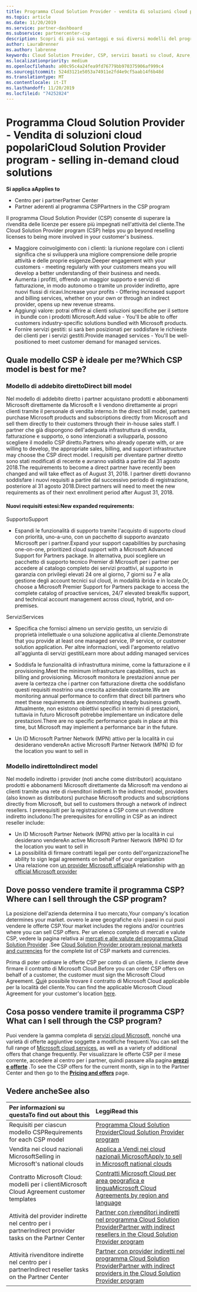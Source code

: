 ```yaml
---
title: Programma Cloud Solution Provider - vendita di soluzioni cloud popolari | Centro per i partner
ms.topic: article
ms.date: 11/20/2019
ms.service: partner-dashboard
ms.subservice: partnercenter-csp
description: Scopri di più sui vantaggi e sui diversi modelli del programma Cloud Solution Provider per favorire la crescita aziendale con nuovi clienti e nuove competenze.
author: LauraBrenner
ms.author: labrenne
keywords: Cloud Solution Provider, CSP, servizi basati su cloud, Azure, Office 365, Dynamics, partner CSP, vendere in CSP, partner diretto, partner CSP diretto, rivenditore CSP indiretto, CSP diretto, CSP indiretto, modello diretto, modello indiretto, rivenditore indiretto, provider indiretto, provider, server di distribuzione, programma cloud solution provider
ms.localizationpriority: medium
ms.openlocfilehash: a00c95c4a24fea9fd76779bb970375906af999c4
ms.sourcegitcommit: 524d3121e5053a74911e2fd4e9cf5aab14f6b48d
ms.translationtype: MT
ms.contentlocale: it-IT
ms.lasthandoff: 11/20/2019
ms.locfileid: "74252824"
---
```

# <a name="cloud-solution-provider-program---selling-in-demand-cloud-solutions"></a><span data-ttu-id="02a9d-104">Programma Cloud Solution Provider - Vendita di soluzioni cloud popolari</span><span class="sxs-lookup"><span data-stu-id="02a9d-104">Cloud Solution Provider program - selling in-demand cloud solutions</span></span> 

<span data-ttu-id="02a9d-105">**Si applica a**</span><span class="sxs-lookup"><span data-stu-id="02a9d-105">**Applies to**</span></span>

- <span data-ttu-id="02a9d-106">Centro per i partner</span><span class="sxs-lookup"><span data-stu-id="02a9d-106">Partner Center</span></span>
- <span data-ttu-id="02a9d-107">Partner aderenti al programma CSP</span><span class="sxs-lookup"><span data-stu-id="02a9d-107">Partners in the CSP program</span></span>

<span data-ttu-id="02a9d-108">Il programma Cloud Solution Provider (CSP) consente di superare la rivendita delle licenze per essere più impegnati nell'attività del cliente.</span><span class="sxs-lookup"><span data-stu-id="02a9d-108">The Cloud Solution Provider program (CSP) helps you go beyond reselling licenses to being more involved in your customer's business.</span></span>
 
- <span data-ttu-id="02a9d-109">Maggiore coinvolgimento con i clienti: la riunione regolare con i clienti significa che si svilupperà una migliore comprensione delle proprie attività e delle proprie esigenze.</span><span class="sxs-lookup"><span data-stu-id="02a9d-109">Deeper engagement with your customers - meeting regularly with your customers means you will develop a better understanding of their business and needs.</span></span>
- <span data-ttu-id="02a9d-110">Aumenta i profitti, offrendo un maggior supporto e servizi di fatturazione, in modo autonomo o tramite un provider indiretto, apre nuovi flussi di ricavi.</span><span class="sxs-lookup"><span data-stu-id="02a9d-110">Increase your profits - Offering increased support and billing services, whether on your own or through an indirect provider, opens up new revenue streams.</span></span>  
- <span data-ttu-id="02a9d-111">Aggiungi valore: potrai offrire ai clienti soluzioni specifiche per il settore in bundle con i prodotti Microsoft.</span><span class="sxs-lookup"><span data-stu-id="02a9d-111">Add value - You'll be able to offer customers industry-specific solutions bundled with Microsoft products.</span></span>
- <span data-ttu-id="02a9d-112">Fornire servizi gestiti: si sarà ben posizionati per soddisfare le richieste dei clienti per i servizi gestiti.</span><span class="sxs-lookup"><span data-stu-id="02a9d-112">Provide managed services - You'll be well-positioned to meet customer demand for managed services.</span></span> 

## <a name="which-csp-model-is-best-for-me"></a><span data-ttu-id="02a9d-113">Quale modello CSP è ideale per me?</span><span class="sxs-lookup"><span data-stu-id="02a9d-113">Which CSP model is best for me?</span></span>

### <a name="direct-bill-model"></a><span data-ttu-id="02a9d-114">Modello di addebito diretto</span><span class="sxs-lookup"><span data-stu-id="02a9d-114">Direct bill model</span></span>

 <span data-ttu-id="02a9d-115">Nel modello di addebito diretto i partner acquistano prodotti e abbonamenti Microsoft direttamente da Microsoft e li vendono direttamente ai propri clienti tramite il personale di vendita interno.</span><span class="sxs-lookup"><span data-stu-id="02a9d-115">In the direct bill model, partners purchase Microsoft products and subscriptions directly from Microsoft and sell them directly to their customers through their in-house sales staff.</span></span> <span data-ttu-id="02a9d-116">I partner che già dispongono dell'adeguata infrastruttura di vendita, fatturazione e supporto, o sono intenzionati a svilupparla, possono scegliere il modello CSP diretto.</span><span class="sxs-lookup"><span data-stu-id="02a9d-116">Partners who already operate with, or are willing to develop, the appropriate sales, billing, and support infrastructure may choose the CSP direct model.</span></span> <span data-ttu-id="02a9d-117">I requisiti per diventare partner diretto sono stati modificati di recente e avranno validità a partire dal 31 agosto 2018.</span><span class="sxs-lookup"><span data-stu-id="02a9d-117">The requirements to become a direct partner have recently been changed and will take effect as of August 31, 2018.</span></span> <span data-ttu-id="02a9d-118">I partner diretti dovranno soddisfare i nuovi requisiti a partire dal successivo periodo di registrazione, posteriore al 31 agosto 2018.</span><span class="sxs-lookup"><span data-stu-id="02a9d-118">Direct partners will need to meet the new requirements as of their next enrollment period after August 31, 2018.</span></span>


#### <a name="new-expanded-requirements"></a><span data-ttu-id="02a9d-119">Nuovi requisiti estesi:</span><span class="sxs-lookup"><span data-stu-id="02a9d-119">New expanded requirements:</span></span>

<span data-ttu-id="02a9d-120">Supporto</span><span class="sxs-lookup"><span data-stu-id="02a9d-120">Support</span></span>
- <span data-ttu-id="02a9d-121">Espandi le funzionalità di supporto tramite l'acquisto di supporto cloud con priorità, uno-a-uno, con un pacchetto di supporto avanzato Microsoft per i partner.</span><span class="sxs-lookup"><span data-stu-id="02a9d-121">Expand your support capabilities by purchasing one-on-one, prioritized cloud support with a Microsoft Advanced Support for Partners package.</span></span> <span data-ttu-id="02a9d-122">In alternativa, puoi scegliere un pacchetto di supporto tecnico Premier di Microsoft per i partner per accedere al catalogo completo dei servizi proattivi, al supporto in garanzia con privilegi elevati 24 ore al giorno, 7 giorni su 7 e alla gestione degli account tecnici sul cloud, in modalità ibrida e in locale.</span><span class="sxs-lookup"><span data-stu-id="02a9d-122">Or, choose a Microsoft Premier Support for Partners package to access the complete catalog of proactive services, 24/7 elevated break/fix support, and technical account management across cloud, hybrid, and on-premises.</span></span> 

<span data-ttu-id="02a9d-123">Servizi</span><span class="sxs-lookup"><span data-stu-id="02a9d-123">Services</span></span>

- <span data-ttu-id="02a9d-124">Specifica che fornisci almeno un servizio gestito, un servizio di proprietà intellettuale o una soluzione applicativa al cliente.</span><span class="sxs-lookup"><span data-stu-id="02a9d-124">Demonstrate that you provide at least one managed service, IP service, or customer solution application.</span></span> <span data-ttu-id="02a9d-125">Per altre informazioni, vedi l'argomento relativo all'aggiunta di servizi gestiti</span><span class="sxs-lookup"><span data-stu-id="02a9d-125">Learn more about adding managed services</span></span>

- <span data-ttu-id="02a9d-126">Soddisfa le funzionalità di infrastruttura minime, come la fatturazione e il provisioning.</span><span class="sxs-lookup"><span data-stu-id="02a9d-126">Meet the minimum infrastructure capabilities, such as billing and provisioning.</span></span>
<span data-ttu-id="02a9d-127">Microsoft monitora le prestazioni annue per avere la certezza che i partner con fatturazione diretta che soddisfano questi requisiti mostrino una crescita aziendale costante.</span><span class="sxs-lookup"><span data-stu-id="02a9d-127">We are monitoring annual performance to confirm that direct bill partners who meet these requirements are demonstrating steady business growth.</span></span> <span data-ttu-id="02a9d-128">Attualmente, non esistono obiettivi specifici in termini di prestazioni, tuttavia in futuro Microsoft potrebbe implementare un indicatore delle prestazioni.</span><span class="sxs-lookup"><span data-stu-id="02a9d-128">There are no specific performance goals in place at this time, but Microsoft may implement a performance bar in the future.</span></span> 

- <span data-ttu-id="02a9d-129">Un ID Microsoft Partner Network (MPN) attivo per la località in cui desiderano vendere</span><span class="sxs-lookup"><span data-stu-id="02a9d-129">An active Microsoft Partner Network (MPN) ID for the location you want to sell in</span></span>


### <a name="indirect-model"></a><span data-ttu-id="02a9d-130">Modello indiretto</span><span class="sxs-lookup"><span data-stu-id="02a9d-130">Indirect model</span></span>

<span data-ttu-id="02a9d-131">Nel modello indiretto i provider (noti anche come distributori) acquistano prodotti e abbonamenti Microsoft direttamente da Microsoft ma vendono ai clienti tramite una rete di rivenditori indiretti.</span><span class="sxs-lookup"><span data-stu-id="02a9d-131">In the indirect model, providers (also known as distributors) purchase Microsoft products and subscriptions directly from Microsoft, but sell to customers through a network of indirect resellers.</span></span> <span data-ttu-id="02a9d-132">I prerequisiti per la registrazione a CSP come un rivenditore indiretto includono:</span><span class="sxs-lookup"><span data-stu-id="02a9d-132">The prerequisites for enrolling in CSP as an indirect reseller include:</span></span>

- <span data-ttu-id="02a9d-133">Un ID Microsoft Partner Network (MPN) attivo per la località in cui desiderano vendere</span><span class="sxs-lookup"><span data-stu-id="02a9d-133">An active Microsoft Partner Network (MPN) ID for the location you want to sell in</span></span>
- <span data-ttu-id="02a9d-134">La possibilità di firmare contratti legali per conto dell'organizzazione</span><span class="sxs-lookup"><span data-stu-id="02a9d-134">The ability to sign legal agreements on behalf of your organization</span></span>
- <span data-ttu-id="02a9d-135">Una relazione con [un provider Microsoft ufficiale](https://partnercenter.microsoft.com/partner/find-a-provider)</span><span class="sxs-lookup"><span data-stu-id="02a9d-135">A relationship with [an official Microsoft provider](https://partnercenter.microsoft.com/partner/find-a-provider)</span></span>


## <a name="where-can-i-sell-through-the-csp-program"></a><span data-ttu-id="02a9d-136">Dove posso vendere tramite il programma CSP?</span><span class="sxs-lookup"><span data-stu-id="02a9d-136">Where can I sell through the CSP program?</span></span>

<span data-ttu-id="02a9d-137">La posizione dell'azienda determina il tuo mercato,</span><span class="sxs-lookup"><span data-stu-id="02a9d-137">Your company's location determines your market.</span></span> <span data-ttu-id="02a9d-138">ovvero le aree geografiche e/o i paesi in cui puoi vendere le offerte CSP.</span><span class="sxs-lookup"><span data-stu-id="02a9d-138">Your market includes the regions and/or countries where you can sell CSP offers.</span></span> <span data-ttu-id="02a9d-139">Per un elenco completo di mercati e valute CSP, vedere la pagina relativa ai [mercati e alle valute del programma Cloud Solution Provider](regional-authorization-overview.md) .</span><span class="sxs-lookup"><span data-stu-id="02a9d-139">See [Cloud Solution Provider program regional markets and currencies](regional-authorization-overview.md) for the complete list of CSP markets and currencies.</span></span>

<span data-ttu-id="02a9d-140">Prima di poter ordinare le offerte CSP per conto di un cliente, il cliente deve firmare il contratto di Microsoft Cloud.</span><span class="sxs-lookup"><span data-stu-id="02a9d-140">Before you can order CSP offers on behalf of a customer, the customer must sign the Microsoft Cloud Agreement.</span></span> <span data-ttu-id="02a9d-141">[Qui](agreements.md)è possibile trovare il contratto di Microsoft Cloud applicabile per la località del cliente.</span><span class="sxs-lookup"><span data-stu-id="02a9d-141">You can find the applicable Microsoft Cloud Agreement for your customer's location [here](agreements.md).</span></span>  

## <a name="what-can-i-sell-through-the-csp-program"></a><span data-ttu-id="02a9d-142">Cosa posso vendere tramite il programma CSP?</span><span class="sxs-lookup"><span data-stu-id="02a9d-142">What can I sell through the CSP program?</span></span>

<span data-ttu-id="02a9d-143">Puoi vendere la gamma completa di [servizi cloud Microsoft](https://partner.microsoft.com/cloud-solution-provider/products-and-services), nonché una varietà di offerte aggiuntive soggette a modifiche frequenti.</span><span class="sxs-lookup"><span data-stu-id="02a9d-143">You can sell the full range of [Microsoft cloud services](https://partner.microsoft.com/cloud-solution-provider/products-and-services), as well as a variety of additional offers that change frequently.</span></span> <span data-ttu-id="02a9d-144">Per visualizzare le offerte CSP per il mese corrente, accedere al centro per i partner, quindi passare alla pagina [**prezzi e offerte**](https://partnercenter.microsoft.com/pcv/sales) .</span><span class="sxs-lookup"><span data-stu-id="02a9d-144">To see the CSP offers for the current month, sign in to the Partner Center and then go to the [**Pricing and offers**](https://partnercenter.microsoft.com/pcv/sales) page.</span></span>

## <a name="see-also"></a><span data-ttu-id="02a9d-145">Vedere anche</span><span class="sxs-lookup"><span data-stu-id="02a9d-145">See also</span></span> 


|<span data-ttu-id="02a9d-146">**Per informazioni su questa**</span><span class="sxs-lookup"><span data-stu-id="02a9d-146">**To find out about this**</span></span>   |<span data-ttu-id="02a9d-147">**Leggi**</span><span class="sxs-lookup"><span data-stu-id="02a9d-147">**Read this**</span></span>   |
|:---------------------------|:--------------------|
|<span data-ttu-id="02a9d-148">Requisiti per ciascun modello CSP</span><span class="sxs-lookup"><span data-stu-id="02a9d-148">Requirements for each CSP model</span></span>   | [<span data-ttu-id="02a9d-149">Programma Cloud Solution Provider</span><span class="sxs-lookup"><span data-stu-id="02a9d-149">Cloud Solution Provider program</span></span>](https://partnercenter.microsoft.com/partner/cloud-solution-provider)|
|<span data-ttu-id="02a9d-150">Vendita nei cloud nazionali Microsoft</span><span class="sxs-lookup"><span data-stu-id="02a9d-150">Selling in Microsoft's national clouds</span></span>   | [<span data-ttu-id="02a9d-151">Applica a Vendi nei cloud nazionali Microsoft</span><span class="sxs-lookup"><span data-stu-id="02a9d-151">Apply to sell in Microsoft national clouds</span></span>](csp-national-clouds-overview.md)|
|<span data-ttu-id="02a9d-152">Contratto Microsoft Cloud: modelli per i clienti</span><span class="sxs-lookup"><span data-stu-id="02a9d-152">Microsoft Cloud Agreement customer templates</span></span>   |[<span data-ttu-id="02a9d-153">Contratti Microsoft Cloud per area geografica e lingua</span><span class="sxs-lookup"><span data-stu-id="02a9d-153">Microsoft Cloud Agreements by region and language</span></span>](agreements.md)|
|<span data-ttu-id="02a9d-154">Attività del provider indirette nel centro per i partner</span><span class="sxs-lookup"><span data-stu-id="02a9d-154">Indirect provider tasks on the Partner Center</span></span>  |[<span data-ttu-id="02a9d-155">Partner con rivenditori indiretti nel programma Cloud Solution Provider</span><span class="sxs-lookup"><span data-stu-id="02a9d-155">Partner with indirect resellers in the Cloud Solution Provider program</span></span>](indirect-provider-tasks-in-partner-center.md)|
|<span data-ttu-id="02a9d-156">Attività rivenditore indirette nel centro per i partner</span><span class="sxs-lookup"><span data-stu-id="02a9d-156">Indirect reseller tasks on the Partner Center</span></span>   |[<span data-ttu-id="02a9d-157">Partner con provider indiretti nel programma Cloud Solution Provider</span><span class="sxs-lookup"><span data-stu-id="02a9d-157">Partner with indirect providers in the Cloud Solution Provider program</span></span>](indirect-reseller-tasks-in-partner-center.md)|
